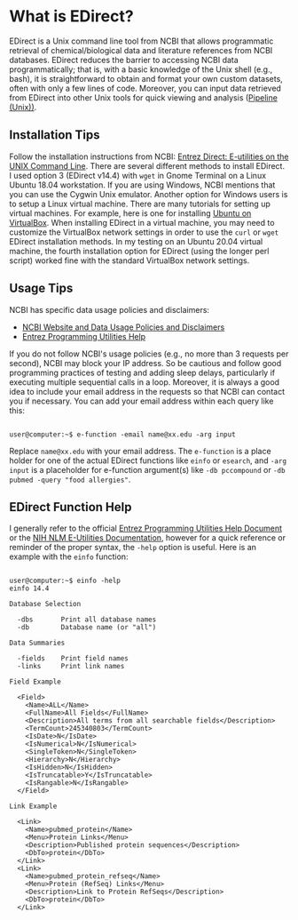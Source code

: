 # What is EDirect?

EDirect is a Unix command line tool from NCBI that allows programmatic retrieval of chemical/biological data and literature references from NCBI databases. EDirect reduces the barrier to accessing NCBI data programmatically; that is, with a basic knowledge of the Unix shell (e.g., bash), it is straightforward to obtain and format your own custom datasets, often with only a few lines of code. Moreover, you can input data retrieved from EDirect into other Unix tools for quick viewing and analysis ([Pipeline (Unix))](https://en.wikipedia.org/wiki/Pipeline_(Unix)).

## Installation Tips

Follow the installation instructions from NCBI: [Entrez Direct: E-utilities on the UNIX Command Line](https://www.ncbi.nlm.nih.gov/books/NBK179288/). There are several different methods to install EDirect. I used option 3 (EDirect v14.4) with `wget` in Gnome Terminal on a Linux Ubuntu 18.04 workstation. If you are using Windows, NCBI mentions that you can use the Cygwin Unix emulator. Another option for Windows users is to setup a Linux virtual machine. There are many tutorials for setting up virtual machines. For example, here is one for installing [Ubuntu on VirtualBox](https://askubuntu.com/questions/142549/how-to-install-ubuntu-on-virtualbox). When installing EDirect in a virtual machine, you may need to customize the VirtualBox network settings in order to use the `curl` or `wget` EDirect installation methods. In my testing on an Ubuntu 20.04 virtual machine, the fourth installation option for EDirect (using the longer perl script) worked fine with the standard VirtualBox network settings.

## Usage Tips

NCBI has specific data usage policies and disclaimers:

* [NCBI Website and Data Usage Policies and Disclaimers](https://www.ncbi.nlm.nih.gov/home/about/policies/)
* [Entrez Programming Utilities Help](https://www.ncbi.nlm.nih.gov/books/NBK25501/)

If you do not follow NCBI's usage policies (e.g., no more than 3 requests per second), NCBI may block your IP address. So be cautious and follow good programming practices of testing and adding sleep delays, particularly if executing multiple sequential calls in a loop. Moreover, it is always a good idea to include your email address in the requests so that NCBI can contact you if necessary. You can add your email address within each query like this:

```console

user@computer:~$ e-function -email name@xx.edu -arg input

```
Replace `name@xx.edu` with your email address. The `e-function` is a place holder for one of the actual EDirect functions like `einfo` or `esearch`, and `-arg input` is a placeholder for e-function argument(s) like `-db pccompound` or `-db pubmed -query "food allergies"`.

## EDirect Function Help

I generally refer to the official [Entrez Programming Utilities Help Document](https://www.ncbi.nlm.nih.gov/books/NBK25501/) or the [NIH NLM E-Utilities Documentation](https://dataguide.nlm.nih.gov/eutilities/utilities.html), however for a quick reference or reminder of the proper syntax, the `-help` option is useful. Here is an example with the `einfo` function:

```console

user@computer:~$ einfo -help
einfo 14.4

Database Selection

  -dbs       Print all database names
  -db        Database name (or "all")

Data Summaries

  -fields    Print field names
  -links     Print link names

Field Example

  <Field>
    <Name>ALL</Name>
    <FullName>All Fields</FullName>
    <Description>All terms from all searchable fields</Description>
    <TermCount>245340803</TermCount>
    <IsDate>N</IsDate>
    <IsNumerical>N</IsNumerical>
    <SingleToken>N</SingleToken>
    <Hierarchy>N</Hierarchy>
    <IsHidden>N</IsHidden>
    <IsTruncatable>Y</IsTruncatable>
    <IsRangable>N</IsRangable>
  </Field>

Link Example

  <Link>
    <Name>pubmed_protein</Name>
    <Menu>Protein Links</Menu>
    <Description>Published protein sequences</Description>
    <DbTo>protein</DbTo>
  </Link>
  <Link>
    <Name>pubmed_protein_refseq</Name>
    <Menu>Protein (RefSeq) Links</Menu>
    <Description>Link to Protein RefSeqs</Description>
    <DbTo>protein</DbTo>
  </Link>

```
